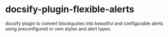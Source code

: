 # docsify-plugin-flexible-alerts
docsify plugin to convert blockquotes into beautiful and configurable alerts using preconfigured or own styles and alert types.
